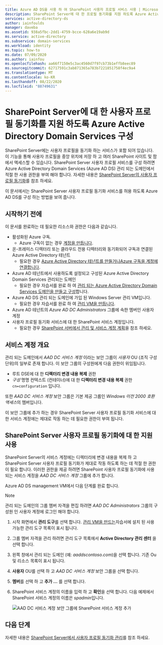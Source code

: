 ```yaml
---
title: Azure AD DS을 사용 하 여 SharePoint 사용자 프로필 서비스 사용 | Microsoft Docs
description: SharePoint Server에 대 한 프로필 동기화를 지원 하도록 Azure Active Directory Domain Services 관리 되는 도메인을 구성 하는 방법에 대해 알아봅니다.
services: active-directory-ds
author: iainfoulds
manager: daveba
ms.assetid: 938a5fbc-2dd1-4759-bcce-628a6e19ab9d
ms.service: active-directory
ms.subservice: domain-services
ms.workload: identity
ms.topic: how-to
ms.date: 07/09/2020
ms.author: iainfou
ms.openlocfilehash: aa66f7150e5c3ac4560d7f97cb73b1effb8eec89
ms.sourcegitcommit: 62717591c3ab871365a783b7221851758f4ec9a4
ms.translationtype: MT
ms.contentlocale: ko-KR
ms.lasthandoff: 08/22/2020
ms.locfileid: "88749631"
---
```

# <a name="configure-azure-active-directory-domain-services-to-support-user-profile-synchronization-for-sharepoint-server"></a>SharePoint Server에 대 한 사용자 프로필 동기화를 지원 하도록 Azure Active Directory Domain Services 구성

SharePoint Server에는 사용자 프로필을 동기화 하는 서비스가 포함 되어 있습니다. 이 기능을 통해 사용자 프로필을 중앙 위치에 저장 하 고 여러 SharePoint 사이트 및 팜에서 액세스할 수 있습니다. SharePoint Server 사용자 프로필 서비스를 구성 하려면 Azure Active Directory Domain Services (Azure AD DS) 관리 되는 도메인에서 적절 한 사용 권한을 부여 해야 합니다. 자세한 내용은 [SharePoint Server의 사용자 프로필 동기화](/SharePoint/administration/user-profile-service-administration)를 참조 하세요.

이 문서에서는 SharePoint Server 사용자 프로필 동기화 서비스를 허용 하도록 Azure AD DS를 구성 하는 방법을 보여 줍니다.

## <a name="before-you-begin"></a>시작하기 전에

이 문서를 완료하는 데 필요한 리소스와 권한은 다음과 같습니다.

* 활성화된 Azure 구독.
    * Azure 구독이 없는 경우 [계정을 만듭니다](https://azure.microsoft.com/free/?WT.mc_id=A261C142F).
* 온-프레미스 디렉터리 또는 클라우드 전용 디렉터리와 동기화되어 구독과 연결된 Azure Active Directory 테넌트
    * 필요한 경우 [Azure Active Directory 테넌트를 만들거나][create-azure-ad-tenant][Azure 구독을 계정에 연결합니다][associate-azure-ad-tenant].
* Azure AD 테넌트에서 사용하도록 설정되고 구성된 Azure Active Directory Domain Services 관리되는 도메인
    * 필요한 경우 자습서를 완료 하 여 [관리 되는 Azure Active Directory Domain Services 도메인을 만들고 구성][create-azure-ad-ds-instance]합니다.
* Azure AD DS 관리 되는 도메인에 가입 된 Windows Server 관리 VM입니다.
    * 필요한 경우 자습서를 완료 하 여 [관리 VM을 만듭니다][tutorial-create-management-vm].
* Azure AD 테넌트의 *Azure AD DC Administrators* 그룹에 속한 멤버인 사용자 계정
* 사용자 프로필 동기화 서비스에 대 한 SharePoint 서비스 계정입니다.
    * 필요한 경우 [SharePoint 서버에서 관리 및 서비스 계정 계획][sharepoint-service-account]을 참조 하세요.

## <a name="service-accounts-overview"></a>서비스 계정 개요

관리 되는 도메인에서 *AAD DC 서비스 계정* 이라는 보안 그룹이 *사용자* OU (조직 구성 단위)의 일부로 존재 합니다. 이 보안 그룹의 구성원에게 다음 권한이 위임됩니다.

- 루트 DSE에 대 한 **디렉터리 변경 내용 복제** 권한
- *구성* 명명 컨텍스트 (컨테이너)에 대 한 **디렉터리 변경 내용 복제** 권한 `cn=configuration` 입니다.

또한 *AAD DC 서비스 계정* 보안 그룹은 기본 제공 그룹인 *Windows 이전 2000 호환 액세스*의 멤버입니다.

이 보안 그룹에 추가 하는 경우 SharePoint Server 사용자 프로필 동기화 서비스에 대 한 서비스 계정에는 제대로 작동 하는 데 필요한 권한이 부여 됩니다.

## <a name="enable-support-for-sharepoint-server-user-profile-sync"></a>SharePoint Server 사용자 프로필 동기화에 대 한 지원 사용

SharePoint Server의 서비스 계정에는 디렉터리에 변경 내용을 복제 하 고 SharePoint Server 사용자 프로필 동기화가 제대로 작동 하도록 하는 데 적절 한 권한이 필요 합니다. 이러한 권한을 제공 하려면 SharePoint 사용자 프로필 동기화에 사용 되는 서비스 계정을 *AAD DC 서비스 계정* 그룹에 추가 합니다.

Azure AD DS management VM에서 다음 단계를 완료 합니다.

> [!NOTE]
> 관리 되는 도메인의 그룹 멤버 자격을 편집 하려면 *AAD DC Administrators* 그룹의 구성원 인 사용자 계정에 로그인 해야 합니다.

1. 시작 화면에서 **관리 도구**를 선택 합니다. [관리 VM을 만드는][tutorial-create-management-vm]자습서에 설치 된 사용 가능한 관리 도구 목록이 표시 됩니다.
1. 그룹 멤버 자격을 관리 하려면 관리 도구 목록에서 **Active Directory 관리 센터** 을 선택 합니다.
1. 왼쪽 창에서 관리 되는 도메인 (예: *aaddscontoso.com*)을 선택 합니다. 기존 Ou 및 리소스 목록이 표시 됩니다.
1. **사용자** OU를 선택 하 고 *AAD DC 서비스 계정* 보안 그룹을 선택 합니다.
1. **멤버**를 선택 하 고 **추가 ...** 를 선택 합니다.
1. SharePoint 서비스 계정의 이름을 입력 하 고 **확인**을 선택 합니다. 다음 예제에서 SharePoint 서비스 계정의 이름은 *spadmin*입니다.

    ![AAD DC 서비스 계정 보안 그룹에 SharePoint 서비스 계정 추가](./media/deploy-sp-profile-sync/add-member-to-aad-dc-service-accounts-group.png)

## <a name="next-steps"></a>다음 단계

자세한 내용은 [SharePoint Server에서 사용자 프로필 동기화 관리](/SharePoint/administration/manage-profile-synchronization)를 참조 하세요.

<!-- INTERNAL LINKS -->
[create-azure-ad-tenant]: ../active-directory/fundamentals/sign-up-organization.md
[associate-azure-ad-tenant]: ../active-directory/fundamentals/active-directory-how-subscriptions-associated-directory.md
[create-azure-ad-ds-instance]: tutorial-create-instance.md
[tutorial-create-management-vm]: tutorial-create-management-vm.md

<!-- EXTERNAL LINKS -->
[sharepoint-service-account]: /sharepoint/security-for-sharepoint-server/plan-for-administrative-and-service-accounts